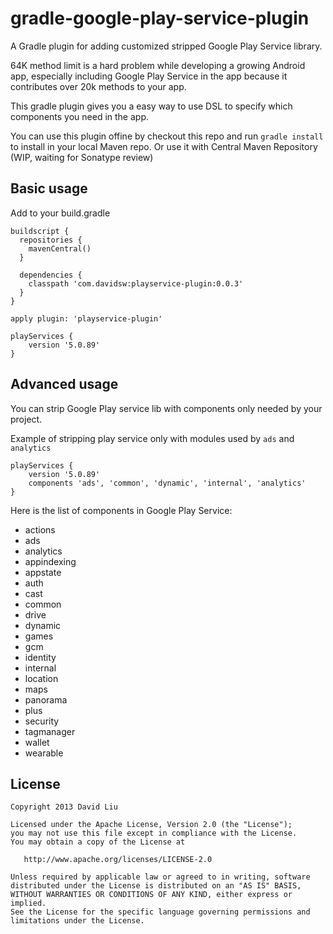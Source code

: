 # gradle-google-play-service-plugin

A Gradle plugin for adding customized stripped Google Play Service library.

64K method limit is a hard problem while developing a growing Android app, especially 
including Google Play Service in the app because it contributes over 20k methods to your app.

This gradle plugin gives you a easy way to use DSL to specify which components you need in the app.

You can use this plugin offine by checkout this repo and run `gradle install` to install in your local Maven repo.
Or use it with Central Maven Repository (WIP, waiting for Sonatype review)

## Basic usage

Add to your build.gradle

```
buildscript {
  repositories {
    mavenCentral()
  }

  dependencies {
    classpath 'com.davidsw:playservice-plugin:0.0.3'
  }
}

apply plugin: 'playservice-plugin'

playServices {
    version '5.0.89'
}
```

## Advanced usage

You can strip Google Play service lib with components only needed by your project.

Example of stripping play service only with modules used by `ads` and `analytics`
```
playServices {
    version '5.0.89'
    components 'ads', 'common', 'dynamic', 'internal', 'analytics'
}
```

Here is the list of components in Google Play Service:
- actions
- ads
- analytics
- appindexing
- appstate
- auth
- cast
- common
- drive
- dynamic
- games
- gcm
- identity
- internal
- location
- maps
- panorama
- plus
- security
- tagmanager
- wallet
- wearable

## License

```
Copyright 2013 David Liu

Licensed under the Apache License, Version 2.0 (the "License");
you may not use this file except in compliance with the License.
You may obtain a copy of the License at

   http://www.apache.org/licenses/LICENSE-2.0

Unless required by applicable law or agreed to in writing, software
distributed under the License is distributed on an "AS IS" BASIS,
WITHOUT WARRANTIES OR CONDITIONS OF ANY KIND, either express or implied.
See the License for the specific language governing permissions and
limitations under the License.
```